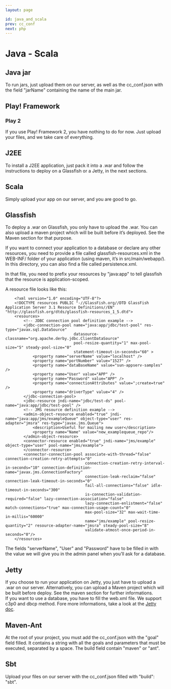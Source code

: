 ```yaml
---
layout: page

id: java_and_scala
prev: cc_conf
next: php
---
```


Java - Scala
============

Java jar
--------

To run jars, just upload them on our server, as well as the cc_conf.json with the field "jarName" containing the name of the main jar.

Play! Framework
---------------

### Play 2


If you use Play! Framework 2, you have nothing to do for now. Just upload your files, and we take care of everything.

J2EE
----

To install a J2EE application, just pack it into a .war and follow the instructions to deploy on a Glassfish or a Jetty, in the next sections.

Scala
-----

Simply upload your app on our server, and you are good to go.

Glassfish
---------

To deploy a .war on Glassfish, you only have to upload the .war. You can also
upload a maven project which will be built before it’s deployed. See the Maven
section for that purpose.

If you want to connect your application to a database or declare any other
resources, you need to provide a file called glassfish-resources.xml in the WEB-INF/
folder of your application (using maven, it’s in src/main/webapp/). In this directory, you can also find a file called persistence.xml.  

In that file, you need to prefix your resources by "java:app" to tell glassfish
that the resource is application-scoped.

A resource file looks like this:

    	<?xml version="1.0" encoding="UTF-8"?>
    	<!DOCTYPE resources PUBLIC "-//GlassFish.org//DTD GlassFish Application Server 3.1 Resource Definitions//EN" "http://glassfish.org/dtds/glassfish-resources_1_5.dtd">
    	<resources>
    		<!-- JDBC connection pool definition example -->
    		<jdbc-connection-pool name="java:app/jdbc/test-pool" res-type="javax.sql.DataSource"
    		                      datasource-classname="org.apache.derby.jdbc.ClientDataSource"
    		                      pool-resize-quantity="1" max-pool-size="5" steady-pool-size="0"
    		                      statement-timeout-in-seconds="60" >
    			<property name="serverName" value="localhost" />
    			<property name="portNumber" value="1527" />
    			<property name="dataBaseName" value="sun-appserv-samples" />
    			<property name="User" value="APP" />
    			<property name="Password" value="APP" />
    			<property name="connectionAttributes" value=";create=true" />
    			<property name="driverType" value="4" />
    		</jdbc-connection-pool>
    		<jdbc-resource jndi-name="jdbc/test-ds" pool-name="java:app/jdbc/test-pool" />
    		<!-- JMS resource definition example -->
    		<admin-object-resource enabled="true" jndi-name="java:app/jms/exampleQueue" object-type="user" res-adapter="jmsra" res-type="javax.jms.Queue">
    			<description>Useful for mailing new user</description>
    			<property name="Name" value="new_examplequeue_repo"/>
    		</admin-object-resource>
    		<connector-resource enabled="true" jndi-name="jms/example" object-type="user" pool-name="jms/example">
    		</connector-resource>
    		<connector-connection-pool associate-with-thread="false" connection-creation-retry-attempts="0"
    		                           connection-creation-retry-interval-in-seconds="10" connection-definition-name="javax.jms.ConnectionFactory"
    		                           connection-leak-reclaim="false" connection-leak-timeout-in-seconds="0" 
    		                           fail-all-connections="false" idle-timeout-in-seconds="300"
    		                           is-connection-validation-required="false" lazy-connection-association="false" 
    		                           lazy-connection-enlistment="false" match-connections="true" max-connection-usage-count="0" 
    		                           max-pool-size="32" max-wait-time-in-millis="60000"
    		                           name="jms/example" pool-resize-quantity="2" resource-adapter-name="jmsra" steady-pool-size="8"
    		                           validate-atmost-once-period-in-seconds="0"/>
    	</resources>

The fields "serverName", "User" and "Password" have to be filled in with the value we will give you in the admin panel when you’ll ask for a database.

Jetty
-----

If you choose to run your application on Jetty, you just have to upload a .war on our server. Alternatively, you can upload a Maven project which will be built before deploy. See the maven section for further informations.  
If you want to use a database, you have to fill the web.xml file. We support c3p0 and dbcp method. Fore more informations, take a look at the [Jetty doc](http://docs.codehaus.org/display/JETTY/DataSource+Examples).

Maven-Ant
----------

At the root of your project, you must add the cc_conf.json with the "goal" field filled. It contains a string with all the goals and parameters that must be executed, separated by a space. The build field contain "maven" or "ant". 

Sbt
---

Upload your files on our server with the cc_conf.json filled with "build": "sbt".
